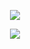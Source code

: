 
<p align="center">
  <img src="https://dl.dropboxusercontent.com/u/40165535/live.png" />
</p>
<p align="center">
  <img src="https://dl.dropboxusercontent.com/u/40165535/LiveCharts/LineChart.giff" />
</p>

